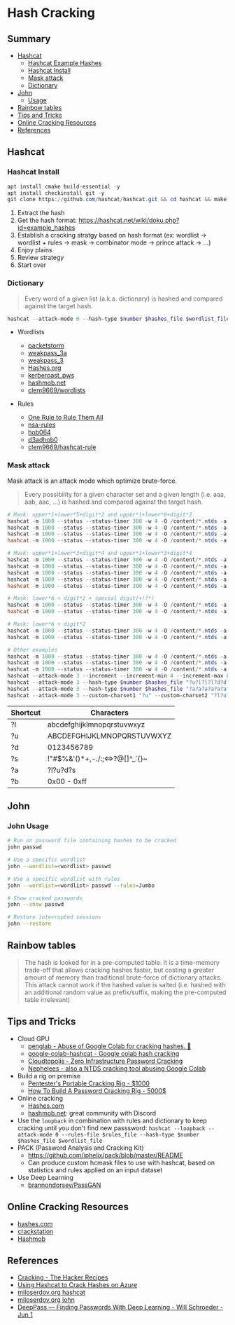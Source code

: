 # Hash Cracking

## Summary

* [Hashcat](https://hashcat.net/hashcat/)
   * [Hashcat Example Hashes](https://hashcat.net/wiki/doku.php?id=example_hashes)
   * [Hashcat Install](#hashcat-install)
   * [Mask attack](#mask-attack)
   * [Dictionary](#dictionary)
* [John](https://github.com/openwall/john)
   * [Usage](#john-usage)
* [Rainbow tables](#rainbow-tables)
* [Tips and Tricks](#tips-and-tricks)
* [Online Cracking Resources](#online-cracking-resources)
* [References](#references)


## Hashcat

### Hashcat Install

```powershell
apt install cmake build-essential -y
apt install checkinstall git -y
git clone https://github.com/hashcat/hashcat.git && cd hashcat && make -j 8 && make install
```

1. Extract the hash
2. Get the hash format: https://hashcat.net/wiki/doku.php?id=example_hashes
3. Establish a cracking stratgy based on hash format (ex: wordlist -> wordlist + rules -> mask -> combinator mode -> prince attack -> ...)
4. Enjoy plains
5. Review strategy
6. Start over

### Dictionary

> Every word of a given list (a.k.a. dictionary) is hashed and compared against the target hash.

```powershell
hashcat --attack-mode 0 --hash-type $number $hashes_file $wordlist_file -r $my_rules
```

* Wordlists
    * [packetstorm](https://packetstormsecurity.com/Crackers/wordlists/)
    * [weakpass_3a](https://download.weakpass.com/wordlists/1948/weakpass_3a.7z)
    * [weakpass_3](https://download.weakpass.com/wordlists/1947/weakpass_3.7z)
    * [Hashes.org](https://download.weakpass.com/wordlists/1931/Hashes.org.7z)
    * [kerberoast_pws](https://gist.github.com/edermi/f8b143b11dc020b854178d3809cf91b5/raw/b7d83af6a8bbb43013e04f78328687d19d0cf9a7/kerberoast_pws.xz)
    * [hashmob.net](https://hashmob.net/research/wordlists)
    * [clem9669/wordlists](https://github.com/clem9669/wordlists)

* Rules
    * [One Rule to Rule Them All](https://notsosecure.com/one-rule-to-rule-them-all/)
    * [nsa-rules](https://github.com/NSAKEY/nsa-rules)
    * [hob064](https://raw.githubusercontent.com/praetorian-inc/Hob0Rules/master/hob064.rule)
    * [d3adhob0](https://raw.githubusercontent.com/praetorian-inc/Hob0Rules/master/d3adhob0.rule)
    * [clem9669/hashcat-rule](https://github.com/clem9669/hashcat-rule)

### Mask attack

Mask attack is an attack mode which optimize brute-force.

> Every possibility for a given character set and a given length (i.e. aaa, aab, aac, ...) is hashed and compared against the target hash.

```powershell
# Mask: upper*1+lower*5+digit*2 and upper*1+lower*6+digit*2 
hashcat -m 1000 --status --status-timer 300 -w 4 -O /content/*.ntds -a 3 ?u?l?l?l?l?l?d?d
hashcat -m 1000 --status --status-timer 300 -w 4 -O /content/*.ntds -a 3 ?u?l?l?l?l?l?l?d?d 
hashcat -m 1000 --status --status-timer 300 -w 4 -O /content/*.ntds -a 3 -1 "*+!??" ?u?l?l?l?l?l?d?d?1
hashcat -m 1000 --status --status-timer 300 -w 4 -O /content/*.ntds -a 3 -1 "*+!??" ?u?l?l?l?l?l?l?d?d?1 

# Mask: upper*1+lower*3+digit*4 and upper*1+lower*3+digit*4
hashcat -m 1000 --status --status-timer 300 -w 4 -O /content/*.ntds -a 3 ?u?l?l?l?d?d?d?d
hashcat -m 1000 --status --status-timer 300 -w 4 -O /content/*.ntds -a 3 ?u?l?l?l?l?d?d?d?d
hashcat -m 1000 --status --status-timer 300 -w 4 -O /content/*.ntds -a 3 ?u?l?l?l?l?l?d?d?d?d
hashcat -m 1000 --status --status-timer 300 -w 4 -O /content/*.ntds -a 3 -1 "*+!??" ?u?l?l?l?d?d?d?d?1
hashcat -m 1000 --status --status-timer 300 -w 4 -O /content/*.ntds -a 3 -1 "*+!??" ?u?l?l?l?l?d?d?d?d?1

# Mask: lower*6 + digit*2 + special digit(+!?*)
hashcat -m 1000 --status --status-timer 300 -w 4 -O /content/*.ntds -a 3 -1 "*+!??" ?l?l?l?l?l?l?d?d?1
hashcat -m 1000 --status --status-timer 300 -w 4 -O /content/*.ntds -a 3 -1 "*+!??" ?l?l?l?l?l?l?d?d?1?1

# Mask: lower*6 + digit*2
hashcat -m 1000 --status --status-timer 300 -w 4 -O /content/*.ntds -a 3 /content/hashcat/masks/8char-1l-1u-1d-1s-compliant.hcmask
hashcat -m 1000 --status --status-timer 300 -w 4 -O /content/*.ntds -a 3 -1 ?l?d?u ?1?1?1?1?1?1?1?1

# Other examples
hashcat -m 1000 --status --status-timer 300 -w 4 -O /content/*.ntds -a 3 ?a?a?a?a?a?a?a?a?a
hashcat -m 1000 --status --status-timer 300 -w 4 -O /content/*.ntds -a 3 ?a?a?a?a?a?a?a?a 
hashcat -m 1000 --status --status-timer 300 -w 4 -O /content/*.ntds -a 3 ?u?l?l?l?l?l?l?d?d?d?d
hashcat --attack-mode 3 --increment --increment-min 4 --increment-max 8 --hash-type $number $hashes_file "?a?a?a?a?a?a?a?a?a?a?a?a"
hashcat --attack-mode 3 --hash-type $number $hashes_file "?u?l?l?l?d?d?d?d?s"
hashcat --attack-mode 3 --hash-type $number $hashes_file "?a?a?a?a?a?a?a?a"
hashcat --attack-mode 3 --custom-charset1 "?u" --custom-charset2 "?l?u?d" --custom-charset3 "?d" --hash-type $number $hashes_file "?1?2?2?2?3"
```

| Shortcut  | Characters  |
|----|----------------------------|
| ?l | abcdefghijklmnopqrstuvwxyz |
| ?u | ABCDEFGHIJKLMNOPQRSTUVWXYZ |
| ?d | 0123456789 |
| ?s | !"#$%&'()*+,-./:;<=>?@[\]^_`{}~ |
| ?a | ?l?u?d?s |
| ?b | 0x00 - 0xff |



## John


### John Usage

```bash
# Run on password file containing hashes to be cracked
john passwd

# Use a specific wordlist
john --wordlist=<wordlist> passwd

# Use a specific wordlist with rules
john --wordlist=<wordlist> passwd --rules=Jumbo

# Show cracked passwords
john --show passwd

# Restore interrupted sessions
john --restore
```


## Rainbow tables

> The hash is looked for in a pre-computed table. It is a time-memory trade-off that allows cracking hashes faster, but costing a greater amount of memory than traditional brute-force of dictionary attacks. This attack cannot work if the hashed value is salted (i.e. hashed with an additional random value as prefix/suffix, making the pre-computed table irrelevant)

## Tips and Tricks

* Cloud GPU
    * [penglab - Abuse of Google Colab for cracking hashes. 🐧](https://github.com/mxrch/penglab)
    * [google-colab-hashcat - Google colab hash cracking](https://github.com/ShutdownRepo/google-colab-hashcat)
    * [Cloudtopolis - Zero Infrastructure Password Cracking](https://github.com/JoelGMSec/Cloudtopolis)
    * [Nephelees - also a NTDS cracking tool abusing Google Colab](https://github.com/swisskyrepo/Nephelees)
* Build a rig on premise
    * [Pentester's Portable Cracking Rig - $1000](https://www.netmux.com/blog/portable-cracking-rig)
    * [How To Build A Password Cracking Rig - 5000$](https://www.netmux.com/blog/how-to-build-a-password-cracking-rig)
* Online cracking
    * [Hashes.com](https://hashes.com/en/decrypt/hash)
    * [hashmob.net](https://hashmob.net/): great community with Discord
* Use the `loopback` in combination with rules and dictionary to keep cracking until you don't find new passsword: `hashcat --loopback --attack-mode 0 --rules-file $rules_file --hash-type $number $hashes_file $wordlist_file`
* PACK (Password Analysis and Cracking Kit)
    * https://github.com/iphelix/pack/blob/master/README
    * Can produce custom hcmask files to use with hashcat, based on statistics and rules applied on an input dataset
* Use Deep Learning
    * [brannondorsey/PassGAN](https://github.com/brannondorsey/PassGAN)


## Online Cracking Resources

* [hashes.com](https://hashes.com)
* [crackstation](https://crackstation.net)
* [Hashmob](https://hashmob.net/)


## References

* [Cracking - The Hacker Recipes](https://www.thehacker.recipes/ad-ds/movement/credentials/cracking)
* [Using Hashcat to Crack Hashes on Azure](https://durdle.com/2017/04/23/using-hashcat-to-crack-hashes-on-azure/)
* [miloserdov.org hashcat](https://miloserdov.org/?p=5426&PageSpeed=noscript)
* [miloserdov.org john](https://miloserdov.org/?p=4961&PageSpeed=noscript)
* [DeepPass — Finding Passwords With Deep Learning - Will Schroeder - Jun 1](https://posts.specterops.io/deeppass-finding-passwords-with-deep-learning-4d31c534cd00)